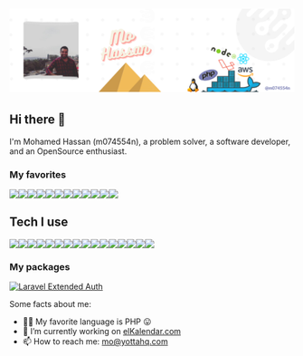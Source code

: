 
# [![Mohamed Hassan @m074554n header](https://raw.githubusercontent.com/M074554N/M074554N/main/cover.png)](https://github.com/m074554n)

## Hi there 👋

I'm Mohamed Hassan (m074554n), a problem solver, a software developer, and an OpenSource enthusiast.

### My favorites

<div style="display: flex">
  <img src="https://skillicons.dev/icons?i=php" />
  <img src="https://skillicons.dev/icons?i=laravel" />
  <img src="https://skillicons.dev/icons?i=docker" />
  <img src="https://skillicons.dev/icons?i=react" />
  <img src="https://skillicons.dev/icons?i=vue" />
  <img src="https://skillicons.dev/icons?i=github" />
  <img src="https://skillicons.dev/icons?i=nestjs" />
  <img src="https://skillicons.dev/icons?i=prisma" />
  <img src="https://skillicons.dev/icons?i=sass" />
  <img src="https://skillicons.dev/icons?i=tailwind" />
  <img src="https://skillicons.dev/icons?i=typescript" />
  <img src="https://skillicons.dev/icons?i=mysql" />
</div>

## Tech I use

<div style="display: flex">
  <img src="https://skillicons.dev/icons?i=bash" />
  <img src="https://skillicons.dev/icons?i=css" />
  <img src="https://skillicons.dev/icons?i=dynamodb" />
  <img src="https://skillicons.dev/icons?i=express" />
  <img src="https://skillicons.dev/icons?i=git" />
  <img src="https://skillicons.dev/icons?i=html" />
  <img src="https://skillicons.dev/icons?i=js" />
  <img src="https://skillicons.dev/icons?i=linux" />
  <img src="https://skillicons.dev/icons?i=md" />
  <img src="https://skillicons.dev/icons?i=mongodb" />
  <img src="https://skillicons.dev/icons?i=nodejs" />
  <img src="https://skillicons.dev/icons?i=nuxt" />
  <img src="https://skillicons.dev/icons?i=python" />
  <img src="https://skillicons.dev/icons?i=vite" />
  <img src="https://skillicons.dev/icons?i=aws" />
  <img src="https://skillicons.dev/icons?i=graphql" />
</div>

### My packages

[![Laravel Extended Auth](https://github-readme-stats.vercel.app/api/pin/?username=yottahq&repo=laravel-extended-auth&show_owner=true
)](https://github.com/yottahq/laravel-extended-auth)


Some facts about me:

- 👨‍💻 My favorite language is PHP 😛
- 🔭 I’m currently working on [elKalendar.com](https://elkalendar.com)
- 📫 How to reach me: mo@yottahq.com
